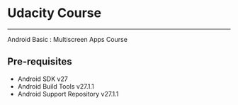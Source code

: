 # Udacity Course
----------
Android Basic : Multiscreen Apps Course

Pre-requisites
--------------

- Android SDK v27
- Android Build Tools v27.1.1
- Android Support Repository v27.1.1
